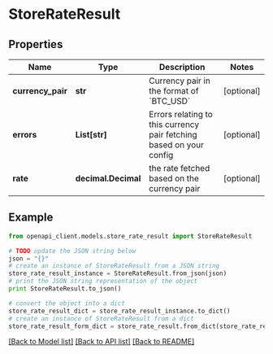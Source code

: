 # StoreRateResult


## Properties
Name | Type | Description | Notes
------------ | ------------- | ------------- | -------------
**currency_pair** | **str** | Currency pair in the format of &#x60;BTC_USD&#x60; | [optional] 
**errors** | **List[str]** | Errors relating to this currency pair fetching based on your config | [optional] 
**rate** | **decimal.Decimal** | the rate fetched based on the currency pair | [optional] 

## Example

```python
from openapi_client.models.store_rate_result import StoreRateResult

# TODO update the JSON string below
json = "{}"
# create an instance of StoreRateResult from a JSON string
store_rate_result_instance = StoreRateResult.from_json(json)
# print the JSON string representation of the object
print StoreRateResult.to_json()

# convert the object into a dict
store_rate_result_dict = store_rate_result_instance.to_dict()
# create an instance of StoreRateResult from a dict
store_rate_result_form_dict = store_rate_result.from_dict(store_rate_result_dict)
```
[[Back to Model list]](../README.md#documentation-for-models) [[Back to API list]](../README.md#documentation-for-api-endpoints) [[Back to README]](../README.md)


